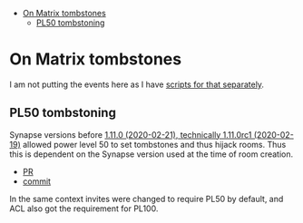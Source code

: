<!-- START doctoc generated TOC please keep comment here to allow auto update -->
<!-- DON'T EDIT THIS SECTION, INSTEAD RE-RUN doctoc TO UPDATE -->

- [On Matrix tombstones](#on-matrix-tombstones)
  - [PL50 tombstoning](#pl50-tombstoning)

<!-- END doctoc generated TOC please keep comment here to allow auto update -->

# On Matrix tombstones

I am not putting the events here as I have [scripts for that separately](https://gitea.blesmrt.net/mikaela/scripts/src/branch/master/bash).

## PL50 tombstoning

Synapse versions before [1.11.0 (2020-02-21), technically 1.11.0rc1 (2020-02-19)](https://github.com/matrix-org/synapse/releases/tag/v1.11.0)
allowed power level 50 to set tombstones and thus hijack rooms. Thus this is
dependent on the Synapse version used at the time of room creation.

- [PR](https://github.com/matrix-org/synapse/pull/6834)
- [commit](https://github.com/matrix-org/synapse/commit/3404ad289b1d2e5bc5c7f277f519b9698dbdaa15)

In the same context invites were changed to require PL50 by default, and ACL
also got the requirement for PL100.
